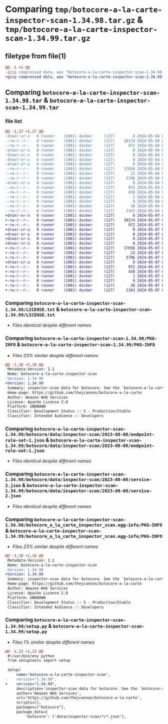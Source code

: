 # Comparing `tmp/botocore-a-la-carte-inspector-scan-1.34.98.tar.gz` & `tmp/botocore-a-la-carte-inspector-scan-1.34.99.tar.gz`

## filetype from file(1)

```diff
@@ -1 +1 @@
-gzip compressed data, was "botocore-a-la-carte-inspector-scan-1.34.98.tar", last modified: Sat May  4 01:01:30 2024, max compression
+gzip compressed data, was "botocore-a-la-carte-inspector-scan-1.34.99.tar", last modified: Tue May  7 01:02:32 2024, max compression
```

## Comparing `botocore-a-la-carte-inspector-scan-1.34.98.tar` & `botocore-a-la-carte-inspector-scan-1.34.99.tar`

### file list

```diff
@@ -1,17 +1,17 @@
-drwxr-xr-x   0 runner    (1001) docker     (127)        0 2024-05-04 01:01:30.190170 botocore-a-la-carte-inspector-scan-1.34.98/
--rw-r--r--   0 runner    (1001) docker     (127)    10174 2024-05-04 01:01:29.000000 botocore-a-la-carte-inspector-scan-1.34.98/LICENSE.txt
--rw-r--r--   0 runner    (1001) docker     (127)      972 2024-05-04 01:01:30.190170 botocore-a-la-carte-inspector-scan-1.34.98/PKG-INFO
-drwxr-xr-x   0 runner    (1001) docker     (127)        0 2024-05-04 01:01:30.190170 botocore-a-la-carte-inspector-scan-1.34.98/botocore/
-drwxr-xr-x   0 runner    (1001) docker     (127)        0 2024-05-04 01:01:30.190170 botocore-a-la-carte-inspector-scan-1.34.98/botocore/data/
-drwxr-xr-x   0 runner    (1001) docker     (127)        0 2024-05-04 01:01:30.190170 botocore-a-la-carte-inspector-scan-1.34.98/botocore/data/inspector-scan/
-drwxr-xr-x   0 runner    (1001) docker     (127)        0 2024-05-04 01:01:30.190170 botocore-a-la-carte-inspector-scan-1.34.98/botocore/data/inspector-scan/2023-08-08/
--rw-r--r--   0 runner    (1001) docker     (127)    17656 2024-05-04 01:01:11.000000 botocore-a-la-carte-inspector-scan-1.34.98/botocore/data/inspector-scan/2023-08-08/endpoint-rule-set-1.json
--rw-r--r--   0 runner    (1001) docker     (127)       23 2024-05-04 01:01:11.000000 botocore-a-la-carte-inspector-scan-1.34.98/botocore/data/inspector-scan/2023-08-08/paginators-1.json
--rw-r--r--   0 runner    (1001) docker     (127)     5796 2024-05-04 01:01:11.000000 botocore-a-la-carte-inspector-scan-1.34.98/botocore/data/inspector-scan/2023-08-08/service-2.json
-drwxr-xr-x   0 runner    (1001) docker     (127)        0 2024-05-04 01:01:30.190170 botocore-a-la-carte-inspector-scan-1.34.98/botocore_a_la_carte_inspector_scan.egg-info/
--rw-r--r--   0 runner    (1001) docker     (127)      972 2024-05-04 01:01:30.000000 botocore-a-la-carte-inspector-scan-1.34.98/botocore_a_la_carte_inspector_scan.egg-info/PKG-INFO
--rw-r--r--   0 runner    (1001) docker     (127)      430 2024-05-04 01:01:30.000000 botocore-a-la-carte-inspector-scan-1.34.98/botocore_a_la_carte_inspector_scan.egg-info/SOURCES.txt
--rw-r--r--   0 runner    (1001) docker     (127)        1 2024-05-04 01:01:30.000000 botocore-a-la-carte-inspector-scan-1.34.98/botocore_a_la_carte_inspector_scan.egg-info/dependency_links.txt
--rw-r--r--   0 runner    (1001) docker     (127)        9 2024-05-04 01:01:30.000000 botocore-a-la-carte-inspector-scan-1.34.98/botocore_a_la_carte_inspector_scan.egg-info/top_level.txt
--rw-r--r--   0 runner    (1001) docker     (127)       38 2024-05-04 01:01:30.190170 botocore-a-la-carte-inspector-scan-1.34.98/setup.cfg
--rw-r--r--   0 runner    (1001) docker     (127)     1163 2024-05-04 01:01:29.000000 botocore-a-la-carte-inspector-scan-1.34.98/setup.py
+drwxr-xr-x   0 runner    (1001) docker     (127)        0 2024-05-07 01:02:32.288095 botocore-a-la-carte-inspector-scan-1.34.99/
+-rw-r--r--   0 runner    (1001) docker     (127)    10174 2024-05-07 01:02:32.000000 botocore-a-la-carte-inspector-scan-1.34.99/LICENSE.txt
+-rw-r--r--   0 runner    (1001) docker     (127)      972 2024-05-07 01:02:32.288095 botocore-a-la-carte-inspector-scan-1.34.99/PKG-INFO
+drwxr-xr-x   0 runner    (1001) docker     (127)        0 2024-05-07 01:02:32.288095 botocore-a-la-carte-inspector-scan-1.34.99/botocore/
+drwxr-xr-x   0 runner    (1001) docker     (127)        0 2024-05-07 01:02:32.288095 botocore-a-la-carte-inspector-scan-1.34.99/botocore/data/
+drwxr-xr-x   0 runner    (1001) docker     (127)        0 2024-05-07 01:02:32.288095 botocore-a-la-carte-inspector-scan-1.34.99/botocore/data/inspector-scan/
+drwxr-xr-x   0 runner    (1001) docker     (127)        0 2024-05-07 01:02:32.288095 botocore-a-la-carte-inspector-scan-1.34.99/botocore/data/inspector-scan/2023-08-08/
+-rw-r--r--   0 runner    (1001) docker     (127)    17656 2024-05-07 01:02:10.000000 botocore-a-la-carte-inspector-scan-1.34.99/botocore/data/inspector-scan/2023-08-08/endpoint-rule-set-1.json
+-rw-r--r--   0 runner    (1001) docker     (127)       23 2024-05-07 01:02:10.000000 botocore-a-la-carte-inspector-scan-1.34.99/botocore/data/inspector-scan/2023-08-08/paginators-1.json
+-rw-r--r--   0 runner    (1001) docker     (127)     5796 2024-05-07 01:02:10.000000 botocore-a-la-carte-inspector-scan-1.34.99/botocore/data/inspector-scan/2023-08-08/service-2.json
+drwxr-xr-x   0 runner    (1001) docker     (127)        0 2024-05-07 01:02:32.288095 botocore-a-la-carte-inspector-scan-1.34.99/botocore_a_la_carte_inspector_scan.egg-info/
+-rw-r--r--   0 runner    (1001) docker     (127)      972 2024-05-07 01:02:32.000000 botocore-a-la-carte-inspector-scan-1.34.99/botocore_a_la_carte_inspector_scan.egg-info/PKG-INFO
+-rw-r--r--   0 runner    (1001) docker     (127)      430 2024-05-07 01:02:32.000000 botocore-a-la-carte-inspector-scan-1.34.99/botocore_a_la_carte_inspector_scan.egg-info/SOURCES.txt
+-rw-r--r--   0 runner    (1001) docker     (127)        1 2024-05-07 01:02:32.000000 botocore-a-la-carte-inspector-scan-1.34.99/botocore_a_la_carte_inspector_scan.egg-info/dependency_links.txt
+-rw-r--r--   0 runner    (1001) docker     (127)        9 2024-05-07 01:02:32.000000 botocore-a-la-carte-inspector-scan-1.34.99/botocore_a_la_carte_inspector_scan.egg-info/top_level.txt
+-rw-r--r--   0 runner    (1001) docker     (127)       38 2024-05-07 01:02:32.288095 botocore-a-la-carte-inspector-scan-1.34.99/setup.cfg
+-rw-r--r--   0 runner    (1001) docker     (127)     1163 2024-05-07 01:02:32.000000 botocore-a-la-carte-inspector-scan-1.34.99/setup.py
```

### Comparing `botocore-a-la-carte-inspector-scan-1.34.98/LICENSE.txt` & `botocore-a-la-carte-inspector-scan-1.34.99/LICENSE.txt`

 * *Files identical despite different names*

### Comparing `botocore-a-la-carte-inspector-scan-1.34.98/PKG-INFO` & `botocore-a-la-carte-inspector-scan-1.34.99/PKG-INFO`

 * *Files 23% similar despite different names*

```diff
@@ -1,10 +1,10 @@
 Metadata-Version: 2.1
 Name: botocore-a-la-carte-inspector-scan
-Version: 1.34.98
+Version: 1.34.99
 Summary: inspector-scan data for botocore. See the `botocore-a-la-carte` package for more info.
 Home-page: https://github.com/thejcannon/botocore-a-la-carte
 Author: Amazon Web Services
 License: Apache License 2.0
 Platform: UNKNOWN
 Classifier: Development Status :: 5 - Production/Stable
 Classifier: Intended Audience :: Developers
```

### Comparing `botocore-a-la-carte-inspector-scan-1.34.98/botocore/data/inspector-scan/2023-08-08/endpoint-rule-set-1.json` & `botocore-a-la-carte-inspector-scan-1.34.99/botocore/data/inspector-scan/2023-08-08/endpoint-rule-set-1.json`

 * *Files identical despite different names*

### Comparing `botocore-a-la-carte-inspector-scan-1.34.98/botocore/data/inspector-scan/2023-08-08/service-2.json` & `botocore-a-la-carte-inspector-scan-1.34.99/botocore/data/inspector-scan/2023-08-08/service-2.json`

 * *Files identical despite different names*

### Comparing `botocore-a-la-carte-inspector-scan-1.34.98/botocore_a_la_carte_inspector_scan.egg-info/PKG-INFO` & `botocore-a-la-carte-inspector-scan-1.34.99/botocore_a_la_carte_inspector_scan.egg-info/PKG-INFO`

 * *Files 23% similar despite different names*

```diff
@@ -1,10 +1,10 @@
 Metadata-Version: 2.1
 Name: botocore-a-la-carte-inspector-scan
-Version: 1.34.98
+Version: 1.34.99
 Summary: inspector-scan data for botocore. See the `botocore-a-la-carte` package for more info.
 Home-page: https://github.com/thejcannon/botocore-a-la-carte
 Author: Amazon Web Services
 License: Apache License 2.0
 Platform: UNKNOWN
 Classifier: Development Status :: 5 - Production/Stable
 Classifier: Intended Audience :: Developers
```

### Comparing `botocore-a-la-carte-inspector-scan-1.34.98/setup.py` & `botocore-a-la-carte-inspector-scan-1.34.99/setup.py`

 * *Files 1% similar despite different names*

```diff
@@ -1,13 +1,13 @@
 #!/usr/bin/env python
 from setuptools import setup
 
 setup(
     name='botocore-a-la-carte-inspector-scan',
-    version="1.34.98",
+    version="1.34.99",
     description='inspector-scan data for botocore. See the `botocore-a-la-carte` package for more info.',
     author='Amazon Web Services',
     url='https://github.com/thejcannon/botocore-a-la-carte',
     scripts=[],
     packages=["botocore"],
     package_data={
         'botocore': ['data/inspector-scan/*/*.json'],
```

